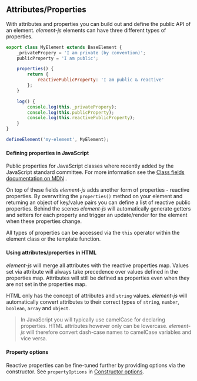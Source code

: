 ## Attributes/Properties

With attributes and properties you can build out and define the public API of an element. _element-js_ elements can have three different types of properties.

```javascript
export class MyElement extends BaseElement {
    _privatePropery = 'I am private (by convention)';
    publicProperty = 'I am public';

    properties() {
        return {
            reactivePublicProperty: 'I am public & reactive'
        };
    }

    log() {
        console.log(this._privatePropery);
        console.log(this.publicProperty);
        console.log(this.reactivePublicProperty);
    }
}

defineElement('my-element', MyElement);
```

#### Defining properties in JavaScript

Public properties for JavaScript classes where recently added by the JavaScript standard committee. For more information see the [Class fields documentation on MDN](https://developer.mozilla.org/en-US/docs/Web/JavaScript/Reference/Classes/Class_fields) .

On top of these fields _element-js_ adds another form of properties - reactive properties. By overwriting the `properties()` method on your element and returning an object of key/value pairs you can define a list of reactive public properties. Behind the scenes _element-js_ will automatically generate getters and setters for each property and trigger an update/render for the element when these properties change.

All types of properties can be accessed via the `this` operator within the element class or the template function.

#### Using attributes/properties in HTML

_element-js_ will merge all attributes with the reactive properties map. Values set via attribute will always take precedence over values defined in the properties map. Attributes will still be defined as properties even when they are not set in the properties map.

HTML only has the concept of attributes and `string` values. _element-js_ will automatically convert attributes to their correct types of `string`, `number`, `boolean`, `array` and `object`.

> In JavaScript you will typically use camelCase for declaring properties. HTML attributes however only can be lowercase. _element-js_ will therefore convert dash-case names to camelCase variables and vice versa.

#### Property options

Reactive properties can be fine-tuned further by providing options via the constructor. See `propertyOptions` in [Constructor options](../concepts/classes.md).

